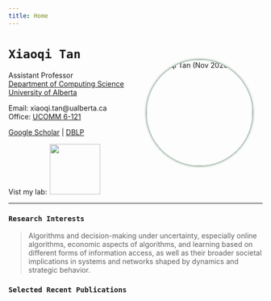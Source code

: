```yaml
---
title: Home
---
```


<div>
<img alt="Xiaoqi Tan (Nov 2020)" src="/img/AmiiPhoto2l.jpg" style="max-width:240px; min-width:210px; float:right; border-radius: 50%; box-shadow: 0px 0px 5px #275D38; margin: 50px 20px 10px 10px" width="210"/>
</div>


# `Xiaoqi Tan`

Assistant Professor \
[Department of Computing Science](https://www.ualberta.ca/computing-science/index.html)\
[University of Alberta](https://www.ualberta.ca/index.html)

Email: xiaoqi.tan$\textsf{@}$ualberta.ca\
Office: [UCOMM 6-121](https://www.ualberta.ca/en/maps.html?l=53.52507942172973,-113.52378328208613&z=18&campus=north_campus&b=dp)

[Google Scholar](https://scholar.google.com/citations?user=drR_WcAAAAAJ&hl=en&sortby=pubdate) | [DBLP](https://dblp.org/pid/139/4363.html) 

<div>
Vist my lab: 
<a href="https://sodalab.ca" target="_blank">  <img alt="" src="/img/SODALab_logo.png" style="min-width:20px; margin: 1px 1px 1px 1px;" width="100"/> </a>
</div>

---

### `Research Interests`


> Algorithms and decision-making under uncertainty, especially online algorithms, economic aspects of algorithms, and learning based on different forms of information access, as well as their  broader societal implications in systems and networks shaped by dynamics and strategic behavior.


### `Selected Recent Publications`   

<blockquote>
<ul class=circle>
       <script>
           var i;
           for (i = 0; i < papers_full.length; i++) {
               if (papers_full[i].recent == "yes") {
                   document.write("<li class=paper>");
                   printPaper(papers_full[i], "g");
                   document.write("</li>");
               }
           }
       </script>
</ul>
</blockquote>
